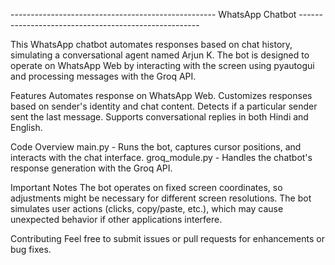 --------------------------------------------------- WhatsApp Chatbot -----------------------------------------------------

This WhatsApp chatbot automates responses based on chat history, simulating a conversational agent named Arjun K. The bot is designed to operate on WhatsApp Web by interacting with the screen using pyautogui and processing messages with the Groq API.

Features
Automates response on WhatsApp Web.
Customizes responses based on sender's identity and chat content.
Detects if a particular sender sent the last message.
Supports conversational replies in both Hindi and English.

Code Overview
main.py - Runs the bot, captures cursor positions, and interacts with the chat interface.
groq_module.py - Handles the chatbot's response generation with the Groq API.

Important Notes
The bot operates on fixed screen coordinates, so adjustments might be necessary for different screen resolutions.
The bot simulates user actions (clicks, copy/paste, etc.), which may cause unexpected behavior if other applications interfere.

Contributing
Feel free to submit issues or pull requests for enhancements or bug fixes.

